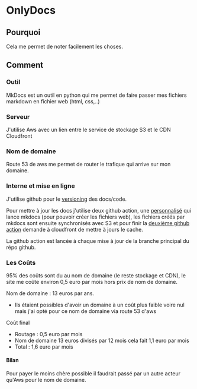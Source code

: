 # OnlyDocs

## Pourquoi 

Cela me permet de noter facilement les choses.

## Comment

### Outil 

MkDocs est un outil en python qui me permet de faire passer mes fichiers markdown en fichier web (html, css,..)

### Serveur
J'utilise Aws avec un lien entre le service de stockage S3 et le CDN Cloudfront

### Nom de domaine

Route 53 de aws me permet de router le trafique qui arrive sur mon domaine.

### Interne et mise en ligne
J'utilise github pour le [versioning](https://github.com/Theonlymore/OnlyDocs "Lien github vers le versioning du site") des docs/code.

Pour mettre à jour les docs j'utilise deux github action, une [personnalisé](https://github.com/Theonlymore/MkdocsToS3 "Lien vers le fork de la github action que j'ai modifié") qui lance mkdocs (pour pouvoir créer les fichiers web), les fichiers créés par mkdocs sont ensuite synchronisés avec S3 et pour finir la [deuxième github action](https://github.com/chetan/invalidate-cloudfront-action "Github action pour cloudfront") demande à cloudfront de mettre à jours le cache.

La github action est lancée à chaque mise à jour de la branche principal du répo github.

### Les Coûts

95% des coûts sont du au nom de domaine (le reste stockage et CDN), le site me coûte environ 0,5 euro par mois hors prix de nom de domaine.

Nom de domaine : 13 euros par ans.
- Ils étaient possibles d'avoir un domaine à un coût plus faible voire nul mais j'ai opté pour ce nom de domaine via route 53 d'aws

Coût final
- Routage : 0,5 euro par mois
- Nom de domaine 13 euros divisés par 12 mois cela fait 1,1 euro par mois
- Total : 1,6 euro par mois 

#### Bilan

Pour payer le moins chère possible il faudrait passé par un autre acteur qu'Aws pour le nom de domaine.



